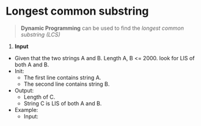 # Longest common substring
> **Dynamic Programming** can be used to find the *longest common substring (LCS)*
1. **Input**
* Given that the two strings A and B. Length A, B <= 2000.  look for LIS of both A and B.
* Init:
	* The first line contains string A.
	* The second line contains string B.
* Output:
	* Length of C.
	* String C is LIS of both A and B.
* Example: 
	* Input:
	```
